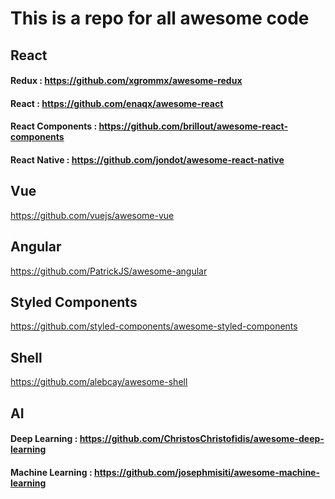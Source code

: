 # This is a repo for all awesome code


## React
#### Redux : https://github.com/xgrommx/awesome-redux
#### React : https://github.com/enaqx/awesome-react
#### React Components : https://github.com/brillout/awesome-react-components
#### React Native : https://github.com/jondot/awesome-react-native


## Vue
https://github.com/vuejs/awesome-vue


## Angular
https://github.com/PatrickJS/awesome-angular


## Styled Components
https://github.com/styled-components/awesome-styled-components


## Shell
https://github.com/alebcay/awesome-shell


## AI
#### Deep Learning : https://github.com/ChristosChristofidis/awesome-deep-learning
#### Machine Learning : https://github.com/josephmisiti/awesome-machine-learning